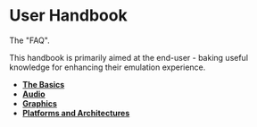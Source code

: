 # User Handbook

The "FAQ".

This handbook is primarily aimed at the end-user - baking useful knowledge for enhancing their emulation experience.

- **[The Basics](docs/Basics.md)**
- **[Audio](user/Audio.md)**
- **[Graphics](user/Graphics.md)**
- **[Platforms and Architectures](user/Architectures.md)**